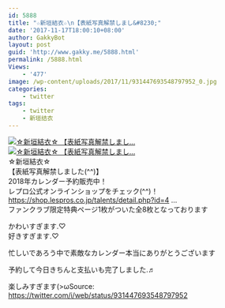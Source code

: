 ```yaml
---
id: 5888
title: "☆新垣結衣☆\n【表紙写真解禁しまし&#8230;"
date: '2017-11-17T18:00:10+08:00'
author: GakkyBot
layout: post
guid: 'http://www.gakky.me/5888.html'
permalink: /5888.html
Views:
    - '477'
image: /wp-content/uploads/2017/11/931447693548797952_0.jpg
categories:
    - twitter
tags:
    - twitter
    - 新垣结衣
---
```


[![☆新垣結衣☆
【表紙写真解禁しまし...](http://www.yui-aragaki.org/wp-content/uploads/2017/11/931447693548797952_0.jpg)](http://www.yui-aragaki.org/wp-content/uploads/2017/11/931447693548797952_0.jpg)  
[![☆新垣結衣☆
【表紙写真解禁しまし...](http://www.yui-aragaki.org/wp-content/uploads/2017/11/931447693548797952_1.jpg)](http://www.yui-aragaki.org/wp-content/uploads/2017/11/931447693548797952_1.jpg)  
☆新垣結衣☆  
【表紙写真解禁しました(^^)】  
2018年カレンダー予約販売中！  
レプロ公式オンラインショップをチェック(^^)！  
https://shop.lespros.co.jp/talents/detail.php?id=4 …  
ファンクラブ限定特典ページ1枚がついた全8枚となっております

かわいすぎます.♡  
好きすぎます.♡

忙しいであろう中で素敵なカレンダー本当にありがとうございます

予約して今日きちんと支払いも完了しました.♬

楽しみすぎます(&gt;ωSource: <https://twitter.com/i/web/status/931447693548797952>